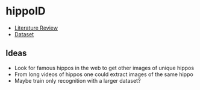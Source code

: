 # hippoID

- [Literature Review](https://docs.google.com/spreadsheets/d/1sTuxn2YAw7M0vv4rzzLla4uN321ub8xqz-jMf5QwbTc/edit?usp=sharing)
- [Dataset](https://udemontreal-my.sharepoint.com/:f:/g/personal/yorguin_jose_mantilla_ramos_umontreal_ca/EmwgRHSs73hMrXK5vXhdpckBTnHmzpW_bNzuzN5QHDx7KA?e=UYbnU3)

## Ideas

- Look for famous hippos in the web to get other images of unique hippos
- From long videos of hippos one could extract images of the same hippo
- Maybe train only recognition with a larger dataset?